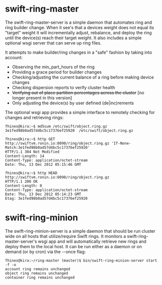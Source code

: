 swift-ring-master
=================

The swift-ring-master-server is a simple daemon that automates ring and ring
builder change. When it see's that a devices weight does not equal its "target" 
weight it will incrementally adjust, rebalance, and deploy the ring until the 
device(s) reach their target weight. It also includes a simple optional wsgi 
server that can serve up ring files.

It attempts to make builder/ring changes in a "safe" fashion by taking
into account:

- Observing the min_part_hours of the ring
- Providing a grace period for builder changes 
- Checking/adjusting the current balance of a ring before making device changes
- Checking dispersion reports to verify cluster health
- ~~Verifying out of place partition percentages across the cluster~~ [no longer present in this version]
- Only adjusting the device(s) by user defined (de|inc)rements

The optional wsgi app provides a simple interface to remotely checking for changes and retrieving rings:

    fhines@kira:~$ md5sum /etc/swift/object.ring.gz 
    3e1fed98b0ad57d4bc5c17376ef25920  /etc/swift/object.ring.gz

    fhines@kira:~$ http GET http://swiftvm.ronin.io:8090/ring/object.ring.gz 'If-None-Match:3e1fed98b0ad57d4bc5c17376ef25920'
    HTTP/1.1 304 Not Modified
    Content-Length: 14
    Content-Type: application/octet-stream
    Date: Thu, 13 Dec 2012 05:15:46 GMT

    fhines@kira:~$ http HEAD http://swiftvm.ronin.io:8090/ring/object.ring.gz
    HTTP/1.1 200 OK
    Content-Length: 0
    Content-Type: application/octet-stream
    Date: Thu, 13 Dec 2012 05:14:23 GMT
    Etag: 3e1fed98b0ad57d4bc5c17376ef25920

swift-ring-minion
=================

The swift-ring-minion-server is a simple daemon that should be run cluster
wide on all hosts that utilize/require Swift rings. It monitors a
swift-ring-master-server's wsgi app and will automatically retrieve new rings
and deploy them to the local host. It can be run either as a daemon or on demand
(or by cron) via the --once flag:

    fhines@kira:~/ring-master (master)$ bin/swift-ring-minion-server start -f -o
    account ring remains unchanged
    object ring remains unchanged
    container ring remains unchanged
